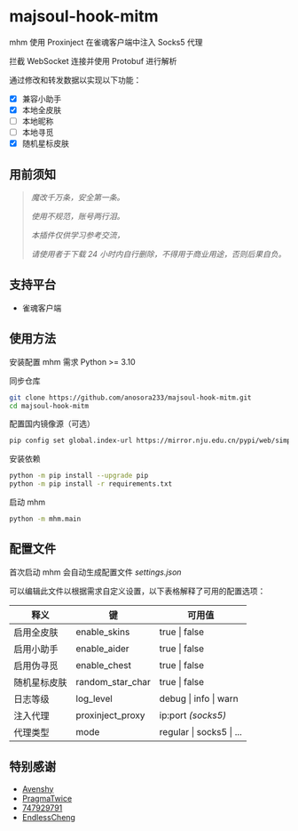 # majsoul-hook-mitm

mhm 使用 Proxinject 在雀魂客户端中注入 Socks5 代理

拦截 WebSocket 连接并使用 Protobuf 进行解析

通过修改和转发数据以实现以下功能：

- [x] 兼容小助手
- [x] 本地全皮肤
- [ ] 本地昵称
- [ ] 本地寻觅
- [x] 随机星标皮肤

## 用前须知

> _魔改千万条，安全第一条。_
>
> _使用不规范，账号两行泪。_
>
> _本插件仅供学习参考交流，_
>
> _请使用者于下载 24 小时内自行删除，不得用于商业用途，否则后果自负。_

## 支持平台

- 雀魂客户端

## 使用方法

安装配置 mhm 需求 Python >= 3.10

同步仓库

```bash
git clone https://github.com/anosora233/majsoul-hook-mitm.git
cd majsoul-hook-mitm
```

配置国内镜像源（可选）

```bash
pip config set global.index-url https://mirror.nju.edu.cn/pypi/web/simple
```

安装依赖

```bash
python -m pip install --upgrade pip
python -m pip install -r requirements.txt
```

启动 mhm

```bash
python -m mhm.main
```

## 配置文件

首次启动 mhm 会自动生成配置文件 _settings.json_

可以编辑此文件以根据需求自定义设置，以下表格解释了可用的配置选项：

| 释义         | 键               | 可用值                   |
| ------------ | ---------------- | ------------------------ |
| 启用全皮肤   | enable_skins     | true \| false            |
| 启用小助手   | enable_aider     | true \| false            |
| 启用伪寻觅   | enable_chest     | true \| false            |
| 随机星标皮肤 | random_star_char | true \| false            |
| 日志等级     | log_level        | debug \| info \| warn    |
| 注入代理     | proxinject_proxy | ip:port _(socks5)_       |
| 代理类型     | mode             | regular \| socks5 \| ... |

## 特别感谢

- [Avenshy](https://github.com/Avenshy/mahjong-helper-majsoul-mitmproxy)
- [PragmaTwice](https://github.com/PragmaTwice/proxinject)
- [747929791](https://github.com/747929791/majsoul_wrapper)
- [EndlessCheng](https://github.com/EndlessCheng/mahjong-helper)
